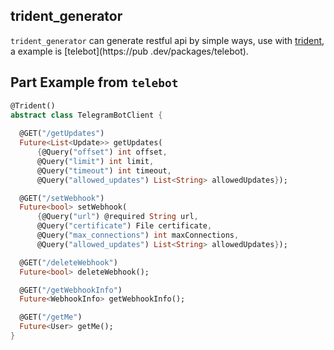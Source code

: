 ## trident_generator

`trident_generator` can generate restful api by simple ways, 
use with [trident](https://pub.dev/packages/trident/versions/1.0.0),
 a example is [telebot](https://pub
.dev/packages/telebot).

## Part Example from `telebot` 

```dart
@Trident()
abstract class TelegramBotClient {
  
  @GET("/getUpdates")
  Future<List<Update>> getUpdates(
      {@Query("offset") int offset,
      @Query("limit") int limit,
      @Query("timeout") int timeout,
      @Query("allowed_updates") List<String> allowedUpdates});

  @GET("/setWebhook")
  Future<bool> setWebhook(
      {@Query("url") @required String url,
      @Query("certificate") File certificate,
      @Query("max_connections") int maxConnections,
      @Query("allowed_updates") List<String> allowedUpdates});

  @GET("/deleteWebhook")
  Future<bool> deleteWebhook();

  @GET("/getWebhookInfo")
  Future<WebhookInfo> getWebhookInfo();

  @GET("/getMe")
  Future<User> getMe();
}
```


